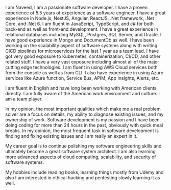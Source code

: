 I am Naveed, I am a passionate software developer. I have a proven experience of 5.5 years of experience as a software engineer. I have a great experience in Node.js, NestJS, Angular, ReactJS, .Net framework, .Net Core, and .Net 6. I am fluent in JavaScript, TypeScript, and c# for both back-end as well as front-end development. I have a great experience in relational databases including MySQL, Postgres, SQL Server, and Oracle. I have good experience in Mongo and DocumentDb as well. I have been working on the scalability aspect of software systems along with writing CICD pipelines for microservices for the last 1 year as a team lead. I have got very good exposure to Kubernetes, containerization, CI/CD, and other related stuff. I have a very vast exposure including almost all of the major cutting edge technologies. I am fluent in using AWS Cloud services both from the console as well as from CLI. I also have experience in using Azure services like Azure function, Service Bus, APIM, App Insights, Alerts, etc.

I am fluent in English and have long been working with American clients directly. I am fully aware of the American work environment and culture. I am a team player.

In my opinion, the most important qualities which make me a real problem solver are a focus on details, my ability to diagnose existing issues, and my ownership of work. Software development is my passion and I have been doing coding for more than 24 hours in the past, obviously with quick meal breaks. In my opinion, the most frequent task in software development is finding and fixing existing issues and I am really an expert in it.

My career goal is to continue polishing my software engineering skills and ultimately become a great software system architect. I am also learning more advanced aspects of cloud computing, scalability, and security of software systems.

My hobbies include reading books, learning things mostly from Udemy and also I am interested in ethical hacking and pentesting slowly learning it as well.
